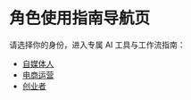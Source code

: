 # 角色使用指南导航页

请选择你的身份，进入专属 AI 工具与工作流指南：

- [自媒体人](roles/media-creator.md)
- [电商运营](roles/ecommerce.md)
- [创业者](roles/founder.md)
